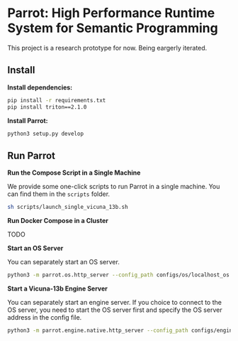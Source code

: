 # Parrot: High Performance Runtime System for Semantic Programming​

This project is a research prototype for now. Being eargerly iterated.

## Install

**Install dependencies:**

```bash
pip install -r requirements.txt
pip install triton==2.1.0
```

**Install Parrot:**

```bash
python3 setup.py develop
```


## Run Parrot

**Run the Compose Script in a Single Machine**

We provide some one-click scripts to run Parrot in a single machine. You can find them in the `scripts` folder.

```bash
sh scripts/launch_single_vicuna_13b.sh
```

**Run Docker Compose in a Cluster**

TODO

**Start an OS Server**

You can separately start an OS server.

```bash
python3 -m parrot.os.http_server --config_path configs/os/localhost_os.json
```

**Start a Vicuna-13b Engine Server**

You can separately start an engine server. If you choice to connect to the OS server, you need to start the OS server first and specify the OS server address in the config file.

```bash
python3 -m parrot.engine.native.http_server --config_path configs/engine/native/vicuna_13b_v1.3.json
```